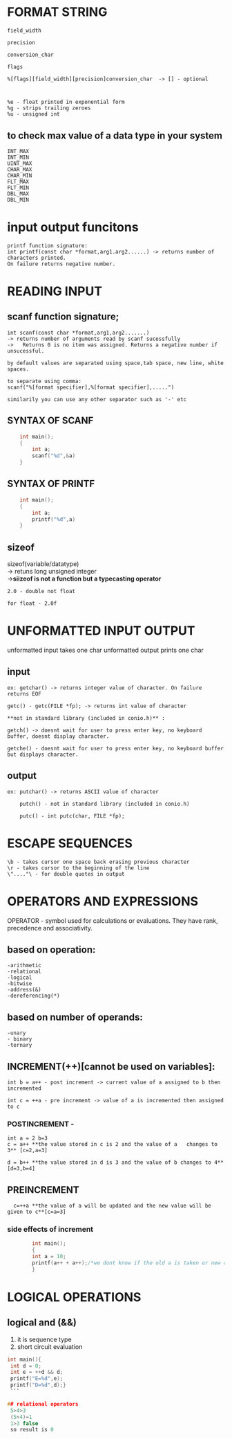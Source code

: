 # FORMAT STRING

    field_width  

    precision

    conversion_char

    flags

    %[flags][field_width][precision]conversion_char  -> [] - optional

# 

    %e - float printed in exponential form 
    %g - strips trailing zeroes
    %u - unsigned int

## to check max value of a data type in your system 
    INT_MAX
    INT_MIN
    UINT_MAX
    CHAR_MAX
    CHAR_MIN
    FLT_MAX
    FLT_MIN
    DBL_MAX
    DBL_MIN

# input output funcitons

    printf function signature:  
    int printf(const char *format,arg1.arg2......) -> returns number of characters printed.   
    On failure returns negative number.


   # READING INPUT
   ## scanf function signature;  
    int scanf(const char *format,arg1,arg2.......)   
    -> returns number of arguments read by scanf sucessfully   
    ->   Returns 0 is no item was assigned. Returns a negative number if unsucessful.

    by default values are separated using space,tab space, new line, white spaces.

    to separate using comma:
    scanf("%[format specifier],%[format specifier],.....")

    similarily you can use any other separator such as '-' etc

## SYNTAX OF SCANF                                        
```c
    int main();
    {
        int a;
        scanf("%d",&a)
    }
```
## SYNTAX OF PRINTF
```C
    int main();
    {
        int a;
        printf("%d",a)
    }
```


## sizeof 
sizeof(variable/datatype)   
-> retuns long unsigned integer  
                           ->**siizeof is not a function but a typecasting operator**

    2.0 - double not float

    for float - 2.0f


# UNFORMATTED INPUT OUTPUT

unformatted input takes one char unformatted output prints one char

 ## input
    ex: getchar() -> returns integer value of character. On failure returns EOF

    getc() - getc(FILE *fp); -> returns int value of character 

    **not in standard library (included in conio.h)** :

    getch() -> doesnt wait for user to press enter key, no keyboard buffer, doesnt display character.

    getche() - doesnt wait for user to press enter key, no keyboard buffer but displays character.

 ## output
    ex: putchar() -> returns ASCII value of character

        putch() - not in standard library (included in conio.h) 

        putc() - int putc(char, FILE *fp);

# ESCAPE SEQUENCES

    \b - takes cursor one space back erasing previous character   
    \r - takes cursor to the beginning of the line
    \"...."\ - for double quotes in output

# OPERATORS AND EXPRESSIONS
OPERATOR - symbol used for calculations or evaluations. They have rank, precedence and associativity.


  ## based on operation:
    -arithmetic
    -relational
    -logical
    -bitwise
    -address(&)
    -dereferencing(*)

  ## based on number of operands:
    -unary
    - binary
    -ternary

  ## INCREMENT(++)[cannot be used on variables]:

    int b = a++ - post increment -> current value of a assigned to b then incremented

    int c = ++a - pre increment -> value of a is incremented then assigned to c


### POSTINCREMENT - 
    int a = 2 b=3 
    c = a++ **the value stored in c is 2 and the value of a   changes to 3** [c=2,a=3]

    d = b++ **the value stored in d is 3 and the value of b changes to 4**[d=3,b=4]

## PREINCREMENT

      c=++a **the value of a will be updated and the new value will be given to c**[c=a=3]


### side effects of increment 
```c
        int main();
        {
        int a = 10; 
        printf(a++ + a++);/*we dont know if the old a is taken or new one*/
        }
```
# LOGICAL OPERATIONS 

## logical and (&&)
  1. it is sequence type
  2. short circuit evaluation 
   
   ```c
   int main(){
    int d = 0;
    int e = ++d && d;
    printf("E=%d",e);
    printf("D=%d",d);}
    ```

## relational operators 
    5>4>3
    (5>4)=1
    1>3 false
    so result is 0 

    